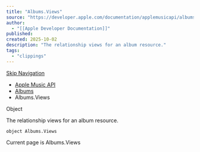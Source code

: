 ```yaml
---
title: "Albums.Views"
source: "https://developer.apple.com/documentation/applemusicapi/albums/views-data.dictionary"
author:
  - "[[Apple Developer Documentation]]"
published:
created: 2025-10-02
description: "The relationship views for an album resource."
tags:
  - "clippings"
---
```

[Skip Navigation](https://developer.apple.com/documentation/applemusicapi/albums/#app-main)

- [Apple Music API](https://developer.apple.com/documentation/applemusicapi)
- [Albums](https://developer.apple.com/documentation/applemusicapi/albums)
- Albums.Views

Object

The relationship views for an album resource.

```
object Albums.Views
```

Current page is Albums.Views